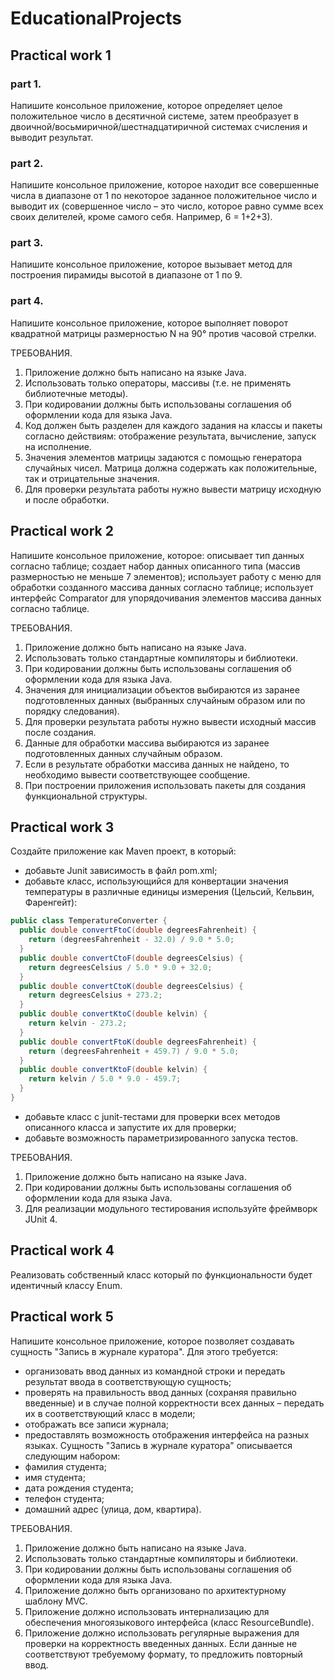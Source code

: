 # EducationalProjects

## Practical work 1

### part 1.

Напишите консольное приложение, которое определяет целое
положительное число в десятичной системе, затем преобразует в
двоичной/восьмиричной/шестнадцатиричной системах счисления и выводит
результат.

### part 2.

Напишите консольное приложение, которое находит все
совершенные числа в диапазоне от 1 по некоторое заданное положительное
число и выводит их (совершенное число – это число, которое равно сумме
всех своих делителей, кроме самого себя. Например, 6 = 1+2+3).

### part 3.

Напишите консольное приложение, которое вызывает метод для
построения пирамиды высотой в диапазоне от 1 по 9.

### part 4. 

Напишите консольное приложение, которое выполняет поворот
квадратной матрицы размерностью N на 90° против часовой стрелки.

ТРЕБОВАНИЯ.

1. Приложение должно быть написано на языке Java.
2. Использовать только операторы, массивы (т.е. не применять
библиотечные методы).
3. При кодировании должны быть использованы соглашения об
оформлении кода для языка Java.
4. Код должен быть разделен для каждого задания на классы и пакеты
согласно действиям: отображение результата, вычисление, запуск на
исполнение.
5. Значения элементов матрицы задаются с помощью генератора
случайных чисел. Матрица должна содержать как положительные, так
и отрицательные значения.
6. Для проверки результата работы нужно вывести матрицу исходную и
после обработки.

## Practical work 2

Напишите консольное приложение, которое: описывает тип данных согласно таблице;
 создает набор данных описанного типа (массив размерностью не
меньше 7 элементов);
 использует работу с меню для обработки созданного массива данных
согласно таблице;
 использует интерфейс Comparator для упорядочивания элементов
массива данных согласно таблице.

ТРЕБОВАНИЯ.

1. Приложение должно быть написано на языке Java.
2. Использовать только стандартные компиляторы и библиотеки.
3. При кодировании должны быть использованы соглашения об
оформлении кода для языка Java.
4. Значения для инициализации объектов выбираются из заранее
подготовленных данных (выбранных случайным образом или по
порядку следования).
5. Для проверки результата работы нужно вывести исходный массив
после создания.
6. Данные для обработки массива выбираются из заранее подготовленных
данных случайным образом.
7. Если в результате обработки массива данных не найдено, то
необходимо вывести соответствующее сообщение.
8. При построении приложения использовать пакеты для создания
функциональной структуры.

## Practical work 3

Создайте приложение как Maven проект, в который:
- добавьте Junit зависимость в файл pom.xml;
- добавьте класс, использующийся для конвертации значения температуры
в различные единицы измерения (Цельсий, Кельвин, Фаренгейт):

```java
public class TemperatureConverter {
  public double convertFtoC(double degreesFahrenheit) {
    return (degreesFahrenheit - 32.0) / 9.0 * 5.0;
  }
  public double convertCtoF(double degreesCelsius) {
    return degreesCelsius / 5.0 * 9.0 + 32.0;
  }
  public double convertCtoK(double degreesCelsius) {
    return degreesCelsius + 273.2;
  }
  public double convertKtoC(double kelvin) {
    return kelvin - 273.2;
  }
  public double convertFtoK(double degreesFahrenheit) {
    return (degreesFahrenheit + 459.7) / 9.0 * 5.0;
  }
  public double convertKtoF(double kelvin) {
    return kelvin / 5.0 * 9.0 - 459.7;
  }
}
```

- добавьте класс с junit-тестами для проверки всех методов описанного
класса и запустите их для проверки;
- добавьте возможность параметризированного запуска тестов.

ТРЕБОВАНИЯ.

1. Приложение должно быть написано на языке Java.
2. При кодировании должны быть использованы соглашения об
оформлении кода для языка Java.
3. Для реализации модульного тестирования используйте фреймворк
JUnit 4.

## Practical work 4

Реализовать собственный класс который по функциональности будет идентичный классу Enum.

## Practical work 5

Напишите консольное приложение, которое позволяет создавать
сущность "Запись в журнале куратора".
Для этого требуется:
- организовать ввод данных из командной строки и передать результат ввода
в соответствующую сущность;
- проверять на правильность ввод данных (сохраняя правильно введенные) и
в случае полной корректности всех данных – передать их в
соответствующий класс в модели;
- отображать все записи журнала;
- предоставлять возможность отображения интерфейса на разных языках.
Сущность "Запись в журнале куратора" описывается следующим
набором:
- фамилия студента;
- имя студента;
- дата рождения студента;
- телефон студента;
- домашний адрес (улица, дом, квартира).

ТРЕБОВАНИЯ.

1. Приложение должно быть написано на языке Java.
2. Использовать только стандартные компиляторы и библиотеки.
3. При кодировании должны быть использованы соглашения об
оформлении кода для языка Java.
4. Приложение должно быть организовано по архитектурному шаблону
MVC.
5. Приложение должно использовать интернализацию для обеспечения
многоязыкового интерфейса (класс ResourceBundle).
6. Приложение должно использовать регулярные выражения для
проверки на корректность введенных данных. Если данные не
соответствуют требуемому формату, то предложить повторный ввод.

